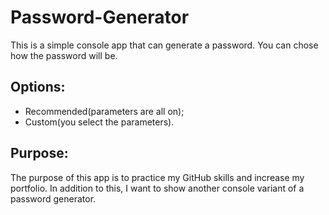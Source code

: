 # Password-Generator
This is a simple console app that can generate a password. You can chose how the password will be.

## Options:
- Recommended(parameters are all on);
- Custom(you select the parameters).

## Purpose:
The purpose of this app is to practice my GitHub skills and increase my portfolio. In addition to this, I want to show 
another console variant of a password generator.
